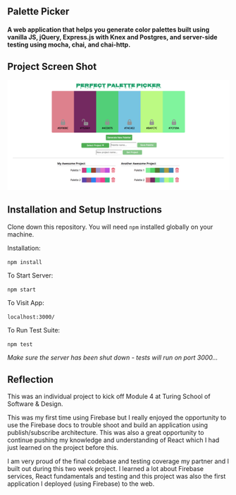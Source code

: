 ## Palette Picker
#### A web application that helps you generate color palettes built using vanilla JS, jQuery, Express.js with Knex and Postgres, and server-side testing using mocha, chai, and chai-http.

## Project Screen Shot

![My image](./screenshot.png)

## Installation and Setup Instructions

Clone down this repository. You will need `npm` installed globally on your machine.  

Installation:

`npm install`  

To Start Server:

`npm start`  

To Visit App:

`localhost:3000/` 

To Run Test Suite:

`npm test`

_Make sure the server has been shut down - tests will run on port 3000..._

## Reflection

This was an individual project to kick off Module 4 at Turing School of Software & Design.  

This was my first time using Firebase but I really enjoyed the opportunity to use the Firebase docs to trouble shoot and build an application using publish/subscribe architecture.  This was also a great opportunity to continue pushing my knowledge and understanding of React which I had just learned on the project before this.

I am very proud of the final codebase and testing coverage my partner and I built out during this two week project.  I learned a lot about Firebase services, React fundamentals and testing and this project was also the first application I deployed (using Firebase) to the web.
